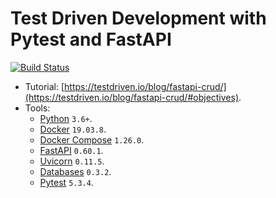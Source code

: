 # Test Driven Development with Pytest and FastAPI

[![Build Status](https://travis-ci.org/vancanhuit/fastapi-crud-tdd.svg?branch=master)](https://travis-ci.org/vancanhuit/fastapi-crud-tdd)

- Tutorial: [https://testdriven.io/blog/fastapi-crud/](https://testdriven.io/blog/fastapi-crud/#objectives).
- Tools:
  - [Python](https://www.python.org/) `3.6+`.
  - [Docker](https://docs.docker.com/) `19.03.8`.
  - [Docker Compose](https://docs.docker.com/compose/) `1.26.0`.
  - [FastAPI](https://fastapi.tiangolo.com/) `0.60.1`.
  - [Uvicorn](http://www.uvicorn.org/) `0.11.5`.
  - [Databases](https://www.encode.io/databases/) `0.3.2`.
  - [Pytest](https://docs.pytest.org/en/stable/) `5.3.4`.
